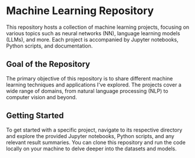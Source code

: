 # Machine Learning Repository

This repository hosts a collection of machine learning projects, focusing on various topics such as neural networks (NN), language learning models (LLMs), and more. Each project is accompanied by Jupyter notebooks, Python scripts, and documentation.

## Goal of the Repository

The primary objective of this repository is to share different machine learning techniques and applications I've explored. The projects cover a wide range of domains, from natural language processing (NLP) to computer vision and beyond.

## Getting Started

To get started with a specific project, navigate to its respective directory and explore the provided Jupyter notebooks, Python scripts, and any relevant result summaries. You can clone this repository and run the code locally on your machine to delve deeper into the datasets and models.

